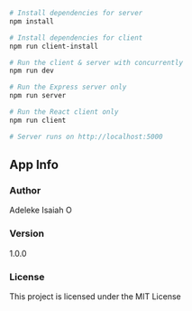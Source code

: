 ```bash
# Install dependencies for server
npm install

# Install dependencies for client
npm run client-install

# Run the client & server with concurrently
npm run dev

# Run the Express server only
npm run server

# Run the React client only
npm run client

# Server runs on http://localhost:5000
```

## App Info

### Author

Adeleke Isaiah O

### Version

1.0.0

### License

This project is licensed under the MIT License
